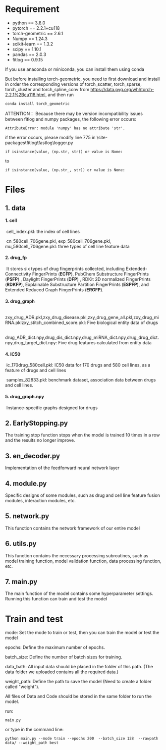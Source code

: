 # Requirement

* python == 3.8.0
* pytorch == 2.2.1+cu118
* torch-geometric == 2.6.1
* Numpy == 1.24.3
* scikit-learn == 1.3.2
* scipy == 1.10.1
* pandas == 2.0.3
* fitlog == 0.9.15

If you use anaconda or miniconda, you can install them using conda

But before installing torch-geometric, you need to first download and install in order the corresponding versions of torch_scatter, torch_sparse, torch_cluster and torch_spline_conv from https://data.pyg.org/whl/torch-2.2.1%2Bcu118.html, and then run 

```
conda install torch_geometric
```

ATTENTION： Because there may be version incompatibility issues between fitlog and numpy packages, the following error occurs: 

```
AttributeError: module 'numpy' has no attribute 'str'.
```

if the error occurs, please modify line 775 in \site-packages\fitlog\fastlog\logger.py 

```
if isinstance(value, (np.str, str)) or value is None:
```

to

```
if isinstance(value, (np.str_, str)) or value is None:
```



# Files

## 1. data

#### 	1. cell

​		cell_index.pkl: the index of cell lines 

​		cn_580cell_706gene.pkl, exp_580cell_706gene.pkl, mu_580cell_706gene.pkl: three types of cell line feature data

#### 	2. drug_fp

​		It stores six types of drug fingerprints collected, including Extended-Connectivity FingerPrints (**ECFP**), PubChem Substructure FingerPrints (**PSFP**) 		, Daylight FingerPrints (**DFP**) , RDKit 2D normalized FingerPrints (**RDKFP**), Explainable Substructure Partition FingerPrints (**ESPFP**), and Extended 		Reduced Graph FingerPrints (**ERGFP**).

#### 	3. drug_graph

​	zxy_drug_ADR.pkl,zxy_drug_disease.pkl,zxy_drug_gene_all.pkl,zxy_drug_miRNA.pklzxy_stitch_combined_score.pkl: Five biological entity data of drugs 

​	drug_ADR_dict.npy,drug_dis_dict.npy,drug_miRNA_dict.npy,drug_drug_dict.npy,drug_target_dict.npy: Five drug features calculated from entity data

#### 	4. IC50

​		ic_170drug_580cell.pkl: IC50 data for 170 drugs and 580 cell lines, as a feature of drugs and cell lines

​		samples_82833.pkl: benchmark dataset, association data between drugs and cell lines.

#### 	5. drug_graph.npy

​		Instance-specific graphs designed for drugs

## 2. EarlyStopping.py

The training stop function stops when the model is trained 10 times in a row and the results no longer improve.

## 3. en_decoder.py

Implementation of the feedforward neural network layer

## 4. module.py

Specific designs of some modules, such as drug and cell line feature fusion modules, interaction modules, etc.


## 5. network.py

 This function contains the network framework of our entire model

## 6. utils.py

This function contains the necessary processing subroutines, such as model training function, model validation function, data processing function, etc.

## 7. main.py

The main function of the model contains some hyperparameter settings. Running this function can train and test the model



# Train and test 

mode: Set the mode to train or test, then you can train the model or test the model

epochs: Define the maximum number of epochs.

batch_size: Define the number of batch sizes for training.

data_bath: All input data should be placed in the folder of this path. (The data folder we uploaded contains all the required data.)

weight_path: Define the path to save the model (Need to create a folder called "weight").



All files of Data and Code should be stored in the same folder to run the model.

run:

```
main.py
```

or  type in the command line:

```
python main.py --mode train --epochs 200  --batch_size 128  --rawpath data/ --weight_path best
```



